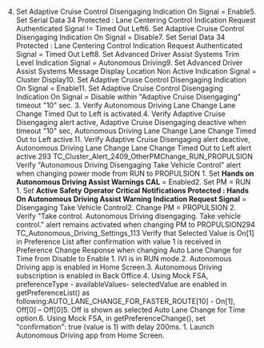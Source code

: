 4. Set Adaptive Cruise Control Disengaging Indication On Signal = Enable5. Set Serial Data 34 Protected : Lane Centering Control Indication Request Authenticated Signal != Timed Out Left6. Set Adaptive Cruise Control Disengaging Indication On Signal = Disable7. Set Serial Data 34 Protected : Lane Centering Control Indication Request Authenticated Signal = Timed Out Left8. Set Advanced Driver Assist Systems Trim Level Indication Signal = Autonomous Driving9. Set Advanced Driver Assist Systems Message Display Location Non Active Indication Signal = Cluster Display10. Set Adaptive Cruise Control Disengaging Indication On Signal = Enable11. Set Adaptive Cruise Control Disengaging Indication On Signal = Disable within "Adaptive Cruise Disengaging" timeout "10" sec. 3. Verify Autonomous Driving Lane Change Lane Change Timed Out to Left is activated.4. Verify Adaptive Cruise Disengaging alert active, Adaptive Cruise Disengaging deactive when timeout "10" sec, Autonomous Driving Lane Change Lane Change Timed Out to Left active.11. Verify Adaptive Cruise Disengaging alert deactive, Autonomous Driving Lane Change Lane Change Timed Out to Left alert active.293 TC_Cluster_Alert_2409_OtherPMChange_RUN_PROPULSION Verify "Autonomous Driving Disengaging Take Vehicle Control" alert when changing power mode from RUN to PROPULSION 1. Set **Hands on Autonomous Driving Assist Warnings CAL** = Enabled2. Set PM = RUN 1. Set **Active Safety Operator Critical Notifications Protected : Hands On Autonomous Driving Assist Warning Indication Request Signal** = Disengaging Take Vehicle Control2. Change PM = PROPULSION 2. Verify "Take control. Autonomous Driving disengaging. Take vehicle control." alert remains activated when changing PM to PROPULSION294 TC_Autonomous_Driving_Settings_113 Verify that Selected Value is On[1] in Preference List after confirmation with value 1 is received in Preference Change Response when changing Auto Lane Change for Time from Disable to Enable 1. IVI is in RUN mode.2. Autonomous Driving app is enabled in Home Screen.3. Autonomous Driving subscription is enabled in Back Office.4. Using Mock FSA, preferenceType - availableValues- selectedValue are enabled in getPreferenceList() as following:AUTO_LANE_CHANGE_FOR_FASTER_ROUTE[10] - On[1], Off[0] – Off[0]5. Off is shown as selected Auto Lane Change for Time option.6. Using Mock FSA, in getPreferenceChange(), set "confirmation": true (value is 1) with delay 200ms. 1. Launch Autonomous Driving app from Home Screen.